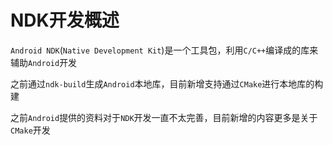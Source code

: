 
# NDK开发概述

`Android NDK`(`Native Development Kit`)是一个工具包，利用`C/C++`编译成的库来辅助`Android`开发

之前通过`ndk-build`生成`Android`本地库，目前新增支持通过`CMake`进行本地库的构建

之前`Android`提供的资料对于`NDK`开发一直不太完善，目前新增的内容更多是关于`CMake`开发

